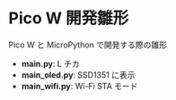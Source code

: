 # Pico W 開発雛形

Pico W と MicroPython で開発する際の雛形

- **main.py**: L チカ
- **main_oled.py**: SSD1351 に表示
- **main_wifi.py**: Wi-Fi STA モード
